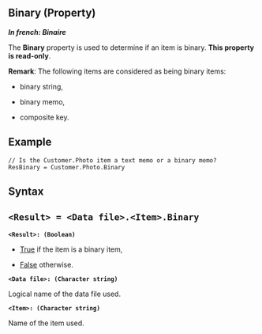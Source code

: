 
## Binary (Property)

***In french: Binaire***
	



<a name="XUse"></a>
<a name="Use"></a>
<a name="description"></a>
The **Binary** property is used to determine if an item is binary. **This property is read-only**.

**Remark**: The following items are considered as being binary items:

- binary string, 

- binary memo, 

- composite key.







<a name="Example1"></a>
<a name="sample_code"></a>

## Example


```wl
// Is the Customer.Photo item a text memo or a binary memo?
ResBinary = Customer.Photo.Binary
```

<a name="XSYNTAX"></a>
<a name="SYNTAX1"></a>

## Syntax

`<Result> = <Data file>.<Item>.Binary`
---

**`<Result>: (Boolean)`**



- <u><u><u><u>True</u></u></u></u> if the item is a binary item, 

- <u><u><u><u>False</u></u></u></u> otherwise.




**`<Data file>: (Character string)`**

Logical name of the data file used.

**`<Item>: (Character string)`**

Name of the item used.  




